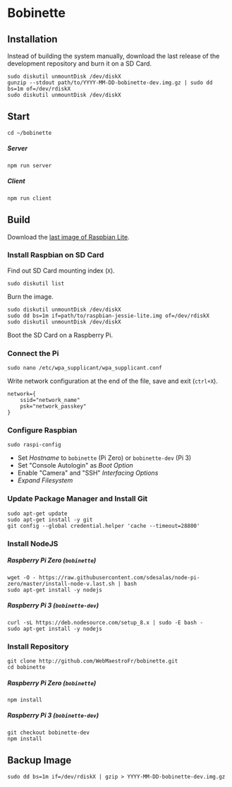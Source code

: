 # Bobinette

## Installation

Instead of building the system manually, download the last release of the development repository and burn it on a SD Card.
```
sudo diskutil unmountDisk /dev/diskX
gunzip --stdout path/to/YYYY-MM-DD-bobinette-dev.img.gz | sudo dd bs=1m of=/dev/rdiskX
sudo diskutil unmountDisk /dev/diskX
```

## Start
```
cd ~/bobinette
```
##### Server
```
npm run server
```
##### Client
```
npm run client
```

## Build

Download the [last image of Raspbian Lite](https://downloads.raspberrypi.org/raspbian_lite_latest).

### Install Raspbian on SD Card
Find out SD Card mounting index (`X`).
```
sudo diskutil list
```
Burn the image.
```
sudo diskutil unmountDisk /dev/diskX
sudo dd bs=1m if=path/to/raspbian-jessie-lite.img of=/dev/rdiskX
sudo diskutil unmountDisk /dev/diskX
```
Boot the SD Card on a Raspberry Pi.

### Connect the Pi
```
sudo nano /etc/wpa_supplicant/wpa_supplicant.conf
```
Write network configuration at the end of the file, save and exit (`ctrl+X`).
```
network={
    ssid="network_name"
    psk="network_passkey"
}
```

### Configure Raspbian
```
sudo raspi-config
```
* Set _Hostname_ to `bobinette` (Pi Zero) or `bobinette-dev` (Pi 3)
* Set "Console Autologin" as _Boot Option_
* Enable "Camera" and "SSH" _Interfacing Options_
* _Expand Filesystem_

### Update Package Manager and Install Git
```
sudo apt-get update
sudo apt-get install -y git
git config --global credential.helper 'cache --timeout=28800'
```

### Install NodeJS
##### Raspberry Pi Zero (`bobinette`)
```
wget -O - https://raw.githubusercontent.com/sdesalas/node-pi-zero/master/install-node-v.last.sh | bash
sudo apt-get install -y nodejs
```
##### Raspberry Pi 3 (`bobinette-dev`)
```
curl -sL https://deb.nodesource.com/setup_8.x | sudo -E bash -
sudo apt-get install -y nodejs
```

### Install Repository
```
git clone http://github.com/WebMaestroFr/bobinette.git
cd bobinette
```
##### Raspberry Pi Zero (`bobinette`)
```
npm install
```
##### Raspberry Pi 3 (`bobinette-dev`)
```
git checkout bobinette-dev
npm install
```

## Backup Image
```
sudo dd bs=1m if=/dev/rdiskX | gzip > YYYY-MM-DD-bobinette-dev.img.gz
```